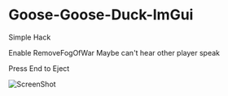 # Goose-Goose-Duck-ImGui

Simple Hack

Enable RemoveFogOfWar Maybe can't hear other player speak

Press End to Eject

![ScreenShot](https://user-images.githubusercontent.com/35301327/216762735-49dad075-506e-4ec7-8800-722d2750407f.png)
